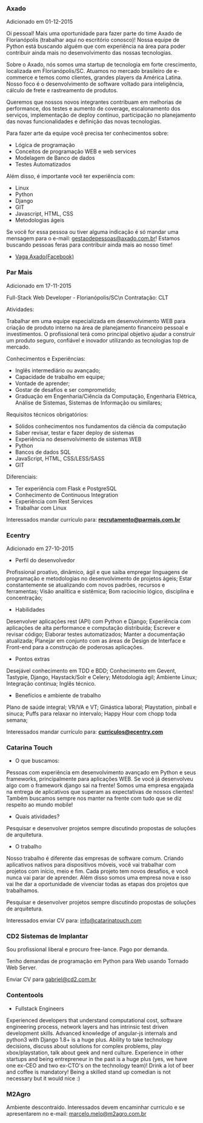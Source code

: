 ### Axado
Adicionado em 01-12-2015

Oi pessoal! Mais uma oportunidade para fazer parte do time Axado de Florianópolis (trabalhar aqui no escritório conosco)! Nossa equipe de Python está buscando alguém que com experiência na área para poder contribuir ainda mais no desenvolvimento das nossas tecnologias.

Sobre o Axado, nós somos uma startup de tecnologia em forte crescimento, localizada em Florianópolis/SC. Atuamos no mercado brasileiro de e-commerce e temos como clientes, grandes players da América Latina. Nosso foco é o desenvolvimento de software voltado para inteligência, cálculo de frete e rastreamento de produtos.

Queremos que nossos novos integrantes contribuam em melhorias de performance, dos testes e aumento de coverage, escalonamento dos serviços, implementação de deploy contínuo, participação no planejamento das novas funcionalidades e definição das novas tecnologias.

Para fazer arte da equipe você precisa ter conhecimentos sobre:

- Lógica de programação
- Conceitos de programação WEB e web services
- Modelagem de Banco de dados
- Testes Automatizados

Além disso, é importante você ter experiência com:

- Linux
- Python
- Django
- GIT
- Javascript, HTML, CSS
- Metodologias ágeis

Se você for essa pessoa ou tiver alguma indicação é só mandar uma mensagem para o e-mail: gestaodepessoas@axado.com.br! 
Estamos buscando pessoas feras para contribuir ainda mais ao nosso time!

* [Vaga Axado(Facebook)](https://www.facebook.com/groups/python.floripa/permalink/511250665710073)


### Par Mais
Adicionado em 17-11-2015

Full-Stack Web Developer - Florianópolis/SC\n
Contratação: CLT

Atividades:

Trabalhar em uma equipe especializada em desenvolvimento WEB para criação de produto interno na área de planejamento financeiro pessoal e investimentos. O profissional terá como principal objetivo ajudar a construir um produto seguro, confiável e inovador utilizando as tecnologias top de mercado.

Conhecimentos e Experiências:

- Inglês intermediário ou avançado;
- Capacidade de trabalho em equipe;
- Vontade de aprender;
- Gostar de desafios e ser comprometido;
- Graduação em Engenharia/Ciência da Computação, Engenharia Elétrica, Análise de Sistemas, Sistemas de Informação ou similares;

Requisitos técnicos obrigatórios:

- Sólidos conhecimentos nos fundamentos da ciência da computação
- Saber revisar, testar e fazer deploy de sistemas
- Experiência no desenvolvimento de sistemas WEB
- Python
- Bancos de dados SQL
- JavaScript, HTML, CSS/LESS/SASS
- GIT

Diferenciais:

- Ter experiência com Flask e PostgreSQL
- Conhecimento de Continuous Integration
- Experiência com Rest Services
- Trabalhar com Linux

Interessados mandar currículo para: **recrutamento@parmais.com.br**


### Ecentry
Adicionado em 27-10-2015

* Perfil do desenvolvedor

Profissional proativo, dinâmico, ágil e que saiba empregar linguagens de programação e metodologias no desenvolvimento de projetos ágeis;
Estar constantemente se atualizando com novos padrões, recursos e ferramentas;
Visão analítica e sistêmica;
Bom raciocínio lógico, disciplina e concentração;

* Habilidades

Desenvolver aplicações rest (API) com Python e Django;
Experiência com aplicações de alta performance e computação distribuída;
Escrever e revisar código;
Elaborar testes automatizados;
Manter a documentação atualizada;
Planejar em conjunto com as áreas de Design de Interface e Front-end para a construção de poderosas aplicações.

* Pontos extras

Desejável conhecimento em TDD e BDD;
Conhecimento em Gevent, Tastypie, Django, Haystack/Solr e Celery;
Métodologia ágil;
Ambiente Linux;
Integração continua;
Inglês técnico.

* Benefícios e ambiente de trabalho

Plano de saúde integral;
VR/VA e VT;
Ginástica laboral;
Playstation, pinball e sinuca;
Puffs para relaxar no intervalo;
Happy Hour com chopp toda semana;

Interessados mandar currículo para: **curriculos@ecentry.com**

### Catarina Touch 

* O que buscamos:

Pessoas com experiência em desenvolvimento avançado em Python e seus frameworks, principalmente para aplicações WEB. Se você já desenvolveu algo com o framework django sai na frente!
Somos uma empresa engajada na entrega de aplicativos que superam as expectativas de nossos clientes! Também buscamos sempre nos manter na frente com tudo que se diz respeito ao mundo mobile!

* Quais atividades?

Pesquisar e desenvolver projetos sempre discutindo propostas de soluções de arquitetura.

* O trabalho

Nosso trabalho é diferente das empresas de software comum. Criando aplicativos nativos para dispositivos móveis, você vai trabalhar com projetos com início, meio e fim. Cada projeto tem novos desafios, e você nunca vai parar de aprender. Além disso somos uma empresa nova e isso vai lhe dar a oportunidade de vivenciar todas as etapas dos projetos que trabalhamos.

Pesquisar e desenvolver projetos sempre discutindo propostas de soluções de arquitetura.

Interessados enviar CV para: info@catarinatouch.com

### CD2 Sistemas de Implantar

Sou profissional liberal e procuro free-lance. Pago por demanda.

Tenho demandas de programação em Python para Web usando Tornado Web Server.

Enviar CV para gabriel@cd2.com.br

### Contentools

* Fullstack Engineers

Experienced developers that understand computational cost, software engineering process, network layers and has intrinsic test driven development skills. Advanced knowledge of angular-js internals and python3 with Django 1.8+ is a huge plus. Ability to take technology decisions, discuss about solutions for complex problems, play xbox/playstation, talk about geek and nerd culture. Experience in other startups and being entrepreneur in the past is a huge plus (yes, we have one ex-CEO and two ex-CTO's on the technology team)! Drink a lot of beer and coffee is mandatory! Being a skilled stand up comedian is not necessary but it would nice :)

### M2Agro

Ambiente descontraído. Interessados devem encaminhar curriculo e se apresentarem no e-mail: marcelo.melo@m2agro.com.br
